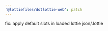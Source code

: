 ```yaml
---
'@lottiefiles/dotlottie-web': patch
---
```


fix: apply default slots in loaded lottie json/.lottie
